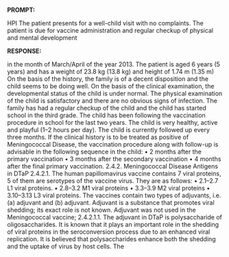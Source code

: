 **PROMPT:**

HPI The patient presents for a well-child visit with no complaints. The patient is due for vaccine administration and regular checkup of physical and mental development

**RESPONSE:**

  in the month of March/April of the year 2013.  The patient is aged 6 years (5 years) and has a weight of 23.8 kg (13.8 kg) and height of 1.74 m (1.35 m)  On the basis of the history, the family is of a decent disposition and the child seems to be doing well.  On the basis of the clinical examination, the developmental status of the child is under normal. The physical examination of the child is satisfactory and there are no obvious signs of infection.  The family has had a regular checkup of the child and the child has started school in the third grade. The child has been following the vaccination procedure in school for the last two years. The child is very healthy, active and playful (1–2 hours per day).  The child is currently followed up every three months.  If the clinical history is to be treated as positive of Meningococcal Disease, the vaccination procedure along with follow-up is advisable in the following sequence in the child:  • 2 months after the primary vaccination  • 3 months after the secondary vaccination  • 4 months after the final primary vaccination.  2.4.2. Meningococcal Disease Antigens in DTaP  2.4.2.1. The human papillomavirus vaccine contains 7 viral proteins, 5 of them are serotypes of the vaccine virus. They are as follows:  • 2.1–2.7 L1 viral proteins.  • 2.8–3.2 M1 viral proteins  • 3.3–3.9 M2 viral proteins  • 3.10–3.13 L3 viral proteins.  The vaccines contain two types of adjuvants, i.e. (a) adjuvant and (b) adjuvant. Adjuvant is a substance that promotes viral shedding; its exact role is not known.  Adjuvant was not used in the Meningococcal vaccine; 2.4.2.1.1. The adjuvant in DTaP is polysaccharide of oligosaccharides. It is known that it plays an important role in the shedding of viral proteins in the seroconversion process due to an enhanced viral replication. It is believed that polysaccharides enhance both the shedding and the uptake of virus by host cells.  The